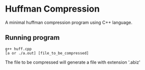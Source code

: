 # Huffman Compression
A minimal huffman compression program using C++ language.

## Running program
```
g++ huff.cpp
[a or ./a.out] [file_to_be_compressed]
```
  The file to be compressed will generate a file with extension '.abiz'
